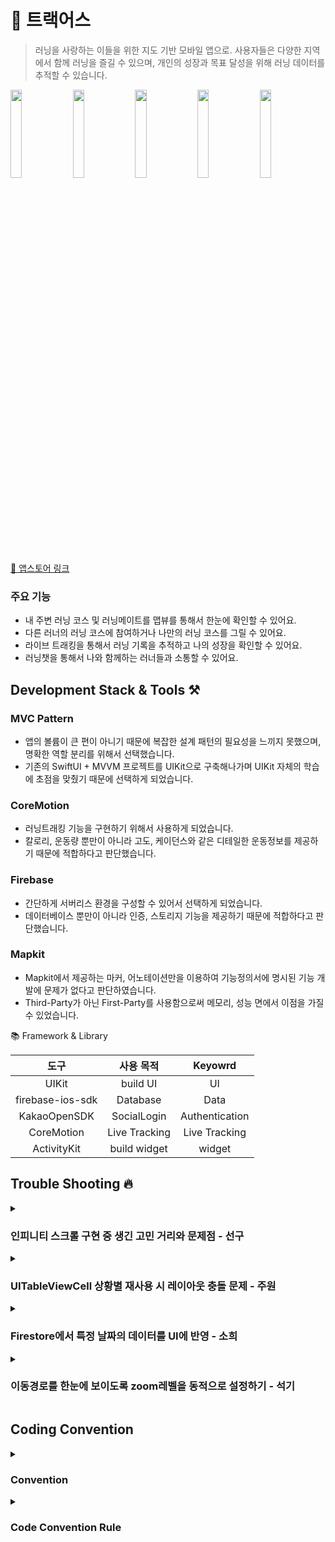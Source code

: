 # 🏃 트랙어스
> 러닝을 사랑하는 이들을 위한 지도 기반 모바일 앱으로. 사용자들은 다양한 지역에서 함께 러닝을 즐길 수 있으며, 개인의 성장과 목표 달성을 위해 러닝 데이터를 추적할 수 있습니다.



<img src="https://github.com/Team-TrackUs/Trackus-iOS/assets/101062450/5b3b591b-b647-4b9e-afb6-887c3f135cf6" width = 19%/>
<img src="https://github.com/Team-TrackUs/Trackus-iOS/assets/101062450/8baac104-ee2d-4249-96db-d66a07ca5b9c" width = 19%/>
<img src="https://github.com/Team-TrackUs/Trackus-iOS/assets/101062450/53d4fdf0-79bb-4662-b2b6-490002f2e191" width = 19%/>
<img src="https://github.com/Team-TrackUs/Trackus-iOS/assets/101062450/cb2ac504-ec62-4150-b5df-6d9ffcb0ef70" width = 19%/>
<img src="https://github.com/Team-TrackUs/Trackus-iOS/assets/101062450/c14e964d-2070-4a8d-a100-f58602e015a2" width = 19%/>

[📱 앱스토어 링크](https://apps.apple.com/ca/app/trackus-%ED%8A%B8%EB%9E%99%EC%96%B4%EC%8A%A4/id6476967318)

### 주요 기능
- 내 주변 러닝 코스 및 러닝메이트를 맵뷰를 통해서 한눈에 확인할 수 있어요.
- 다른 러너의 러닝 코스에 참여하거나 나만의 러닝 코스를 그릴 수 있어요.
- 라이브 트래킹을 통해서 러닝 기록을 추적하고 나의 성장을 확인할 수 있어요.
- 러닝챗을 통해서 나와 함께하는 러너들과 소통할 수 있어요.

## Development Stack & Tools ⚒️

### MVC Pattern
- 앱의 볼륨이 큰 편이 아니기 때문에 복잡한 설계 패턴의 필요성을 느끼지 못했으며, 명확한 역할 분리를 위해서 선택했습니다.
- 기존의 SwiftUI + MVVM 프로젝트를 UIKit으로 구축해나가며 UIKit 자체의 학습에 초점을 맞췄기 때문에 선택하게 되었습니다.

### CoreMotion
- 러닝트래킹 기능을 구현하기 위해서 사용하게 되었습니다.
- 칼로리, 운동량 뿐만이 아니라 고도, 케이던스와 같은 디테일한 운동정보를 제공하기 때문에 적합하다고 판단했습니다.

### Firebase
- 간단하게 서버리스 환경을 구성할 수 있어서 선택하게 되었습니다.
- 데이터베이스 뿐만이 아니라 인증, 스토리지 기능을 제공하기 때문에 적합하다고 판단했습니다.

### Mapkit
- Mapkit에서 제공하는 마커, 어노테이션만을 이용하여 기능정의서에 명시된 기능 개발에 문제가 없다고 판단하였습니다.
- Third-Party가 아닌 First-Party를 사용함으로써 메모리, 성능 면에서 이점을 가질 수 있었습니다.

📚 Framework & Library

도구 | 사용 목적 | Keyowrd
:---------:|:----------:|:---------:
 UIKit | build UI | UI
 firebase-ios-sdk | Database | Data
 KakaoOpenSDK | SocialLogin | Authentication
 CoreMotion | Live Tracking | Live Tracking
 ActivityKit | build widget | widget


## Trouble Shooting 🔥
<details>
  <summary><h3>인피니티 스크롤 구현 중 생긴 고민 거리와 문제점 - 선구</h3></summary>
🤔 문제 상황
 
인피니티 스크롤 구현 중 DB에서 전체 데이터를 가져온것이 아닌 데이터를 부분부분 쪼개서 가져오도록 해야 했습니다.

✨ 해결 방법

해결방법으로 데이터를 가져올 때 limit(한번에 가져올 데이터의 개수), startAfter(마지막으로 가져온 데이터)를 뷰 컨트롤러에서 정해준뒤
뷰가 로드될 때 처음부터 10개의 데이터를 가져오게 startAfter을 nil로 설정하여 데이터를 가져오면서 lastDocumentSnapshot을 저장하도록 하였습니다.

![스크린샷 2024-07-30 오전 10 46 29](https://github.com/user-attachments/assets/e479e18a-f883-4f13-9502-4dd74af3c868)

그다음부터는 lastDocumentSnapshot부터 데이터를 가져오게 하여 테이블의 스크롤이 마지막 Cell을 볼 때, fetchPosts를 호출하도록 하였습니다.

구현한뒤에 다른 문제점들이 발생했는데
- 스크롤이 마지막 셀을 볼 때마다 데이터를 계속 불러오는 문제
- 이미 불러온(테이블에 올라간) 데이터가 delete 되었을 경우

스크롤이 마지막 셀을 볼 때마다 데이터를 계속 불러오는 문제는
뷰컨트롤러에 fetchPosts()와 fetchMorePosts() 함수를 따로 만들어 fetchPosts는 새로고침하거나 Refresh를 할 때만 호출하고 fetchMorePosts는 스크롤이 마지막Cell을 볼 때만 호출하게 하였습니다. fetchMorePosts는 페이지가 완료되었는지 확인하는 변수와 데이터를 가져올지 안가져올지 확인하는 변수를 만들어 파이어스토어에서 더 이상 불러올 데이터가 없는 경우에 fetch가 되지 않도록 하였습니다.

이미 불러온(테이블에 올라간) 데이터가 delete 되었을 경우의 문제는
무한 스크롤을 하는 경우에는 새로운 데이터만 가져오게 하고, 새로고침을 하거나 Refresh를 하는 경우에는 현재 테이블에 있는 데이터 중 삭제된 데이터를 제외하고 새로 생긴 데이터를 불러오도록 처리하여 문제를 해결할 수 있었습니다.
</details>

<details>
  <summary><h3>UITableViewCell 상황별 재사용 시 레이아웃 충돌 문제 - 주원</h3></summary>
 
🤔 문제 상황 

UITableView에서 하나의 UITableViewCell을 상황에 따라 재사용 할 때, 기존 레이아웃과 충돌하여 셀을 새로 불러올 때마다 다른 레이아웃이 적용되는 문제가 발생.

해결 과정

1. 문제 분석
2. 셀을 재사용할 때, 이전에 설정된 오토레이아웃 제약 조건이 남아 있어 새로운 제약 조건과 충돌.
3. 조건에 맞는 UI 요소들을 조건문에 따라 숨기거나 보이게 할 때, 이전에 적용된 제약 조건이 여전히 활성화되어 있어 예상치 못한 레이아웃이 발생.
4. 기존 방식의 문제점으로 확인
5. 조건문에 따라 제약 조건을 추가하였으나, 조건에 해당하지 않는 경우에도 여전히 제약 조건이 적용되어 기종 제약 조건과 충돌.

✨ 해결 방법

1. 제약 조건 초기화
2. NSLayoutConstraint.deactivate(contentView.constraints)를 사용하여 셀이 재사용될 때 기존의 모든 제약 조건을 비활성화.
3. 제약 조건 재설정
4. 필요한 제약 조건을 조건에 맞게 다시 추가하고 활성화.
5. 관련 없는 UI 요소들은 isHidden = true로 처리하여, 불필요한 제약 조건이 적용되지 않도록 적용.

```swift
func configure(messageMap: MessageMap) {
    // 모든 제약 조건 비활성화
    NSLayoutConstraint.deactivate(contentView.constraints)

    // 새로운 제약 조건 배열 선언
    var constraints = [NSLayoutConstraint]()

    // 조건에 따른 UI 요소와 제약 조건 설정
    if messageMap.sameData {
        dateLabel.isHidden = true
    } else {
        dateLabel.isHidden = false
        constraints.append(contentsOf: [
            dateLabel.topAnchor.constraint(equalTo: contentView.topAnchor, constant: 8),
            dateLabel.leadingAnchor.constraint(equalTo: contentView.leadingAnchor, constant: 16),
            dateLabel.trailingAnchor.constraint(equalTo: contentView.trailingAnchor, constant: -16)
        ])
    }

    // 기타 UI 요소와 제약 조건 설정
    constraints.append(contentsOf: [
        messageLabel.topAnchor.constraint(equalTo: dateLabel.bottomAnchor, constant: 8),
        messageLabel.leadingAnchor.constraint(equalTo: contentView.leadingAnchor, constant: 16),
        messageLabel.trailingAnchor.constraint(equalTo: contentView.trailingAnchor, constant: -16),
        messageLabel.bottomAnchor.constraint(equalTo: contentView.bottomAnchor, constant: -8)
    ])

    // 제약 조건 활성화
    NSLayoutConstraint.activate(constraints)
```

정리

- UITableViewCell 재사용 시 오토레이아웃 제약 조건 충돌로 인해 레이아웃이 예상대로 작동하지 않음. 
- 셀이 재사용될 때 이전 제약 조건이 제대로 초기화되지 않아 새로운 제약 조건과 충돌함.
- 셀이 재사용될 때 기존 제약 조건을 모두 비활성화하고, 조건에 맞는 제약 조건만 다시 추가하여 활성화함.
- 각 셀의 UI 요소와 제약 조건이 정확하게 적용되어 레이아웃이 정상 작동
</details>

<details>
  <summary><h3>Firestore에서 특정 날짜의 데이터를 UI에 반영 - 소희</h3></summary>
 🤔 문제 상황

 캘린더의 날짜에 맞는 데이터를 보여주는 기능을 구현하는 과정에서 여러 문제가 발생했습니다. 사용자가 특정 날짜를 선택하면 그 날짜에 맞는 러닝 기록과 게시물을 정확히 불러와서 보여줘야 했습니다. 하지만 Firestore 쿼리를 사용하여 특정 날짜의 데이터를 정확히 필터링하고, UI에 반영하는 과정이 쉽지 않았습니다.

 ✨ 해결 방법
1. 날짜 필터링 쿼리 작성: Firestore에서 특정 날짜의 데이터를 가져오기 위해 날짜 필터링 쿼리를 작성했습니다. 현재 날짜를 기준으로 시작 시간과 종료 시간을 계산하여 그 사이에 포함되는 데이터를 가져오도록 했습니다.

```swift
func fetchRecords() {
        let db = Firestore.firestore()
        let startTimeField = "startTime"
        
        let startOfDay = Calendar.current.startOfDay(for: currentDate)
        let endOfDay = Calendar.current.date(byAdding: .day, value: 1, to: startOfDay)!
        
        db.collection("users").document(Auth.auth().currentUser!.uid).collection("records")
            .whereField(startTimeField, isGreaterThanOrEqualTo: Timestamp(date: startOfDay))
            .whereField(startTimeField, isLessThan: Timestamp(date: endOfDay))
            .getDocuments { [weak self] (querySnapshot, error) in
                guard let self = self else { return }
                if let error = error {
                    print("Error getting documents: \(error)")
                } else {
                    self.records = querySnapshot?.documents.compactMap { document in
                        do {
                            let record = try document.data(as: Running.self)
                            return record
                        } catch {
                            print("Error decoding record: \(error)")
                            return nil
                        }
                    } ?? []
                    
                    DispatchQueue.main.async {
                        self.recordsTableView.reloadData()
                    }
                }
            }
    }
```
2. UI 업데이트: 사용자가 날짜를 선택하면 currentDate를 업데이트하고, 그에 맞는 데이터를 다시 불러와서 테이블 뷰를 갱신했습니다.
```swift
private var currentDate: Date = Date() {
    didSet {
        updateDateButton()
        fetchPosts()
        fetchRecords()
    }
}

private func updateDateButton() {
    dateButton.setTitle("\(dateFormatter.string(from: currentDate))", for: .normal)
}
```

3. 캘린더 뷰와 상호작용: 캘린더 뷰에서 날짜를 선택했을 때 currentDate를 업데이트하고, 필요한 데이터를 다시 불러와서 UI에 반영했습니다.
```swift
@objc private func dateButtonTapped() {
    let calendarVC = CalendarVC()
    if #available(iOS 13.0, *) {
        calendarVC.modalPresentationStyle = .pageSheet
    }
    calendarVC.didSelectDate = { [weak self] selectedDate in
        self?.currentDate = selectedDate
        self?.updateDateButton()
    }
    present(calendarVC, animated: true, completion: nil)
}
```
Firestore 쿼리문을 적절하게 활용하여 UI와 데이터베이스를 적절하게 연동하고 문제를 해결할 수 있었습니다.
 
</details>

<details>
  <summary><h3>이동경로를 한눈에 보이도록 zoom레벨을 동적으로 설정하기 - 석기</h3></summary>

🤔 문제 상황

사용자가 이동한 경로를 보여주는 과정에서 이동경로가 잘려서 나오는 현상이 발생 했습니다. 또한 맵뷰에서 화면의 절반만큼만 맵뷰가 보여지도록 처리가 필요했습니다.

✨ 해결 과정

**맵뷰에 추가적인 여백 지정 🗺️**

실제로 맵뷰가 보여져야 하는 부분은 스크린사이즈의 절반정도로 화면의 절반 영역만 맵뷰의 기준을 적용하기 위해서 
setVisibleMapRect(_:edgePadding:animated:) 메서드를 이용하여 화면의 추가적인 여백공간을 지정해줬습니다.

![스크린샷 2024-07-30 오후 12 00 09](https://github.com/user-attachments/assets/b6cc2e28-ce92-4b33-9f0e-1b32358eeb4f)
UIEdgeInsets에 하단의 slideView와 상단의 stackView에 좌표값에 추가적인 여백을 지정하여 맵뷰가 UI에 가려지는 문제도 해결할 수 있었습니다.

**좌표값을 이용하여 zoom레벨을 조정 📍**

정확히 이동경로 전체를 보여주기 위해서 이동한 거리가 아닌 `위도, 경도에 대한 최대, 최솟값을 구하여 거리 편차` 를 구한뒤에 구해진 거리만큼 여백을 주는 방식으로 문제에 접근하였습니다.


거리 편차만큼 여백을 주고 새로운 좌표를 생성하기 위해서 latitudinalMeters, longitudinalMeters에 구해진 위도, 경도의 거리 편차를 대입하여 새로운 좌표값을 반환하는 메서드를 구현했습니다.

![스크린샷 2024-07-30 오후 12 01 08](https://github.com/user-attachments/assets/56f771a9-b5f6-4928-9c57-9dc0ffa629cc)

</details>


## Coding Convention 
<details>
  <summary><h3>Convention</h3></summary>
 Branch Naming <br/>
- 추가: feature 
- 버그수정: fix 
- 리팩터링: refactor 
- 긴급수정: hotfix
- 배포: release


`[prefix]/description` <br/>
 

Commit Message
| Title     | Description  |
|----------|---|
| Feat     | 새로운 기능추가  |
| Fix      |  버그수정 |
| Refactor | 코드 리팩터링  |
| Style    |  코드스타일 변경 |
| Build    |  빌드 관련 파일 수정 |
| Docs     | 문서(문서 추가, 수정, 삭제)  |
| Test     |  테스트(테스트 코드 추가, 수정, 삭제: 비즈니스 로직에 변경 없는 경우) |
| Chore    |  기타 변경사항(빌드 스크립트 수정 등) |

`[Feat] message #issue-number`
 </details>

<details>
  <summary><h3>Code Convention Rule</h3></summary>
 
 - 파일, 클래스에서  약어 사용 가능
  - ViewController -> VC
  - ViewModel -> VM
- 기본 명명규칙은 Swift Style Guide, API Design Guidelines , Swift Style Guide를 참고한다.
- 함수, 메서드, 변수, 상수의 경우 **lowerCamelCase** 사용
- 클래스, extension은 **UpserCamelCase**
 
  </details>
  
